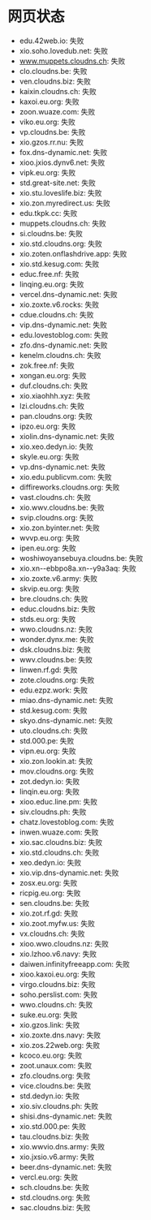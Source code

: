 # 网页状态
- edu.42web.io: 失败
- xio.soho.lovedub.net: 失败
- www.muppets.cloudns.ch: 失败
- clo.cloudns.be: 失败
- ven.cloudns.biz: 失败
- kaixin.cloudns.ch: 失败
- kaxoi.eu.org: 失败
- zoon.wuaze.com: 失败
- viko.eu.org: 失败
- vp.cloudns.be: 失败
- xio.gzos.rr.nu: 失败
- fox.dns-dynamic.net: 失败
- xioo.jxios.dynv6.net: 失败
- vipk.eu.org: 失败
- std.great-site.net: 失败
- xio.stu.loveslife.biz: 失败
- xio.zon.myredirect.us: 失败
- edu.tkpk.cc: 失败
- muppets.cloudns.ch: 失败
- si.cloudns.be: 失败
- xio.std.cloudns.org: 失败
- xio.zoten.onflashdrive.app: 失败
- xio.std.kesug.com: 失败
- educ.free.nf: 失败
- linqing.eu.org: 失败
- vercel.dns-dynamic.net: 失败
- xio.zoxte.v6.rocks: 失败
- cdue.cloudns.ch: 失败
- vip.dns-dynamic.net: 失败
- edu.lovestoblog.com: 失败
- zfo.dns-dynamic.net: 失败
- kenelm.cloudns.ch: 失败
- zok.free.nf: 失败
- xongan.eu.org: 失败
- duf.cloudns.ch: 失败
- xio.xiaohhh.xyz: 失败
- lzi.cloudns.ch: 失败
- pan.cloudns.org: 失败
- ipzo.eu.org: 失败
- xiolin.dns-dynamic.net: 失败
- xio.xeo.dedyn.io: 失败
- skyle.eu.org: 失败
- vp.dns-dynamic.net: 失败
- xio.edu.publicvm.com: 失败
- diffireworks.cloudns.org: 失败
- vast.cloudns.ch: 失败
- xio.wwv.cloudns.be: 失败
- svip.cloudns.org: 失败
- xio.zon.byinter.net: 失败
- wvvp.eu.org: 失败
- ipen.eu.org: 失败
- woshiwoyansebuya.cloudns.be: 失败
- xio.xn--ebbpo8a.xn--y9a3aq: 失败
- xio.zoxte.v6.army: 失败
- skvip.eu.org: 失败
- bre.cloudns.ch: 失败
- educ.cloudns.biz: 失败
- stds.eu.org: 失败
- wwo.cloudns.nz: 失败
- wonder.dynx.me: 失败
- dsk.cloudns.biz: 失败
- wwv.cloudns.be: 失败
- linwen.rf.gd: 失败
- zote.cloudns.org: 失败
- edu.ezpz.work: 失败
- miao.dns-dynamic.net: 失败
- std.kesug.com: 失败
- skyo.dns-dynamic.net: 失败
- uto.cloudns.ch: 失败
- std.000.pe: 失败
- vipn.eu.org: 失败
- xio.zon.lookin.at: 失败
- mov.cloudns.org: 失败
- zot.dedyn.io: 失败
- linqin.eu.org: 失败
- xioo.educ.line.pm: 失败
- siv.cloudns.ph: 失败
- chatz.lovestoblog.com: 失败
- inwen.wuaze.com: 失败
- xio.sac.cloudns.biz: 失败
- xio.std.cloudns.ch: 失败
- xeo.dedyn.io: 失败
- xio.vip.dns-dynamic.net: 失败
- zosx.eu.org: 失败
- ricpig.eu.org: 失败
- sen.cloudns.be: 失败
- xio.zot.rf.gd: 失败
- xio.zoot.myfw.us: 失败
- vx.cloudns.ch: 失败
- xioo.wwo.cloudns.nz: 失败
- xio.lzhoo.v6.navy: 失败
- daiwen.infinityfreeapp.com: 失败
- xioo.kaxoi.eu.org: 失败
- virgo.cloudns.biz: 失败
- soho.perslist.com: 失败
- wwo.cloudns.ch: 失败
- suke.eu.org: 失败
- xio.gzos.link: 失败
- xio.zoxte.dns.navy: 失败
- xio.zos.22web.org: 失败
- kcoco.eu.org: 失败
- zoot.unaux.com: 失败
- zfo.cloudns.org: 失败
- vice.cloudns.be: 失败
- std.dedyn.io: 失败
- xio.siv.cloudns.ph: 失败
- shisi.dns-dynamic.net: 失败
- xio.std.000.pe: 失败
- tau.cloudns.biz: 失败
- xio.wwvio.dns.army: 失败
- xio.jxsio.v6.army: 失败
- beer.dns-dynamic.net: 失败
- vercl.eu.org: 失败
- sch.cloudns.be: 失败
- std.cloudns.org: 失败
- sac.cloudns.biz: 失败
